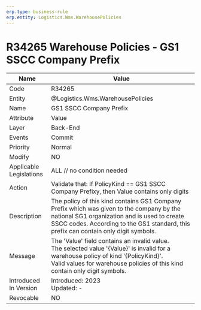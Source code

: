 ```yaml
---
erp.type: business-rule
erp.entity: Logistics.Wms.WarehousePolicies
---
```


# R34265 Warehouse Policies - GS1 SSCC Company Prefix

| Name | Value |
| ---- | ----- |
| Code | R34265 |
| Entity | @Logistics.Wms.WarehousePolicies |
| Name | GS1 SSCC Company Prefix |
| Attribute | Value |
| Layer | Back-End                                        |
| Events | Commit |
| Priority | Normal |
| Modify | NO |
| Applicable Legislations | ALL // no condition needed |
| Action | Validate that: If PolicyKind == GS1 SSCC Company Prefixy, then Value contains only digits|
| Description | The policy of this kind contains GS1 Company Prefix which was given to the company by the national SG1 organization and is used to create SSCC codes. According to the GS1 standard, this prefix can contain only digit symbols.|
| Message | The 'Value' field contains an invalid value. <br/> The selected value '{Value}' is invalid for a warehouse policy of kind '{PolicyKind}'. <br/> Valid values for warehouse policies of this kind contain only digit symbols.|
| Introduced In Version | Introduced: 2023<br>Updated: - |
| Revocable | NO |
